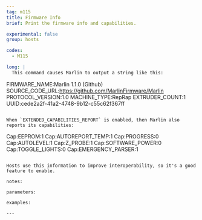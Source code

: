 ```yaml
---
tag: m115
title: Firmware Info
brief: Print the firmware info and capabilities.

experimental: false
group: hosts

codes:
  - M115

long: |
  This command causes Marlin to output a string like this:

  ```
  FIRMWARE_NAME:Marlin 1.1.0 (Github) SOURCE_CODE_URL:https://github.com/MarlinFirmware/Marlin PROTOCOL_VERSION:1.0 MACHINE_TYPE:RepRap EXTRUDER_COUNT:1 UUID:cede2a2f-41a2-4748-9b12-c55c62f367ff
  ```

  When `EXTENDED_CAPABILITIES_REPORT` is enabled, then Marlin also reports its capabilities:

  ```
  Cap:EEPROM:1
  Cap:AUTOREPORT_TEMP:1
  Cap:PROGRESS:0
  Cap:AUTOLEVEL:1
  Cap:Z_PROBE:1
  Cap:SOFTWARE_POWER:0
  Cap:TOGGLE_LIGHTS:0
  Cap:EMERGENCY_PARSER:1
  ```

  Hosts use this information to improve interoperability, so it's a good feature to enable.

notes:

parameters:

examples:

---
```


